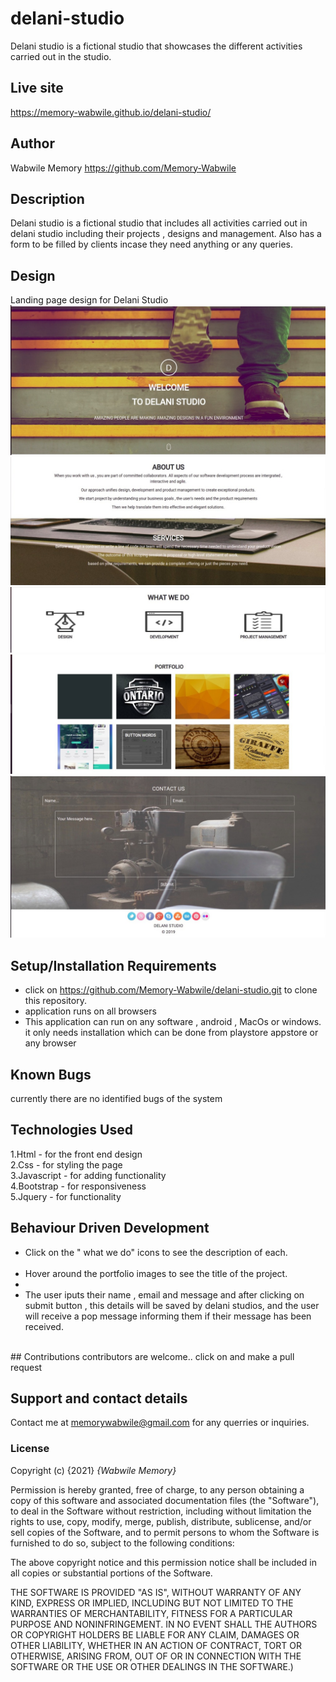 # delani-studio
 Delani studio is a fictional studio that showcases the different activities carried out in the studio.

## Live site 
https://memory-wabwile.github.io/delani-studio/

## Author 
Wabwile Memory
https://github.com/Memory-Wabwile

## Description
 Delani studio is a fictional studio that includes all activities carried out in delani studio including their projects , designs and management. Also has a form to be filled by clients incase they need anything or any queries.

## Design
Landing page design for Delani Studio
<img src="images/screen1.jpeg" alt="">
<img src="images/screen2.jpeg" alt="">
<img src="images/screen3.jpeg" alt="">
<img src="images/screen4.jpeg" alt="">
<img src="images/screen5.jpeg" alt=""><br>

## Setup/Installation Requirements
* click on https://github.com/Memory-Wabwile/delani-studio.git to clone this repository.
* application runs on all browsers
* This application can run on any software , android , MacOs or windows. it only needs installation which can be done from playstore appstore or any browser

## Known Bugs
currently there are no identified bugs of the system 

## Technologies Used
1.Html - for the front end design<br>
2.Css - for styling the page<br>
3.Javascript - for adding functionality<br>
4.Bootstrap - for responsiveness<br>
5.Jquery - for functionality<br>

## Behaviour Driven Development
<ul>
<li>Click on the " what we do" icons to see the description of each.</li><br>
<li>Hover around the portfolio images to see the title of the project.<li><br>
<li>The user iputs their name , email and message and after clicking on submit button , this details will be saved by delani studios, and the user will receive a pop message informing them if their message has been received.</li><br>
</ul>
## Contributions
contributors are welcome.. click on and make a pull request

## Support and contact details
Contact me at memorywabwile@gmail.com for any querries or inquiries.

### License
Copyright (c) {2021} *{Wabwile Memory}*

Permission is hereby granted, free of charge, to any person obtaining a copy
of this software and associated documentation files (the "Software"), to deal
in the Software without restriction, including without limitation the rights
to use, copy, modify, merge, publish, distribute, sublicense, and/or sell
copies of the Software, and to permit persons to whom the Software is
furnished to do so, subject to the following conditions:

The above copyright notice and this permission notice shall be included in all
copies or substantial portions of the Software.

THE SOFTWARE IS PROVIDED "AS IS", WITHOUT WARRANTY OF ANY KIND, EXPRESS OR
IMPLIED, INCLUDING BUT NOT LIMITED TO THE WARRANTIES OF MERCHANTABILITY,
FITNESS FOR A PARTICULAR PURPOSE AND NONINFRINGEMENT. IN NO EVENT SHALL THE
AUTHORS OR COPYRIGHT HOLDERS BE LIABLE FOR ANY CLAIM, DAMAGES OR OTHER
LIABILITY, WHETHER IN AN ACTION OF CONTRACT, TORT OR OTHERWISE, ARISING FROM,
OUT OF OR IN CONNECTION WITH THE SOFTWARE OR THE USE OR OTHER DEALINGS IN THE
SOFTWARE.)

